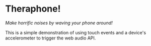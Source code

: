 Theraphone!
===========

*Make horrific noises by waving your phone around!*

This is a simple demonstration of using touch events and a device's accelerometer to trigger the web audio API.
